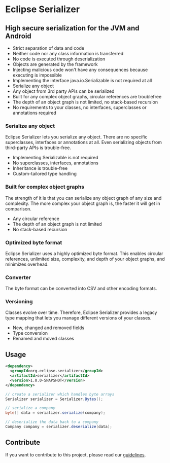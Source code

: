 # Eclipse Serializer
## High secure serialization for the JVM and Android

- Strict separation of data and code
- Neither code nor any class information is transferred
- No code is executed through deserialization
- Objects are generated by the framework
- Injecting malicious code won't have any consequences because executing is impossible
- Implementing the interface java.io.Serializable is not required at all
- Serialize any object
- Any object from 3rd party APIs can be serialized
- Built for any complex object graphs, circular references are troublefree
- The depth of an object graph is not limited, no stack-based recursion
- No requirements to your classes, no interfaces, superclasses or annotations required

### Serialize any object
Eclipse Serializer lets you serialize any object. There are no specific superclasses, interfaces or annotations at all. Even serializing objects from third-party APIs is trouble-free.
- Implementing Serializable is not required
- No superclasses, interfaces, annotations
- Inheritance is trouble-free
- Custom-tailored type handling

### Built for complex object graphs
The strength of it is that you can serialize any object graph of any size and complexity. The more complex your object graph is, the faster it will get in comparison.
- Any circular reference
- The depth of an object graph is not limited
- No stack-based recursion

### Optimized byte format
Eclipse Serializer uses a highly optimized byte format. This enables circular references, unlimited size, complexity, and depth of your object graphs, and minimizes overhead.

### Converter
The byte format can be converted into CSV and other encoding formats.

### Versioning
Classes evolve over time. Therefore, Eclipse Serializer provides a legacy type mapping that lets you manage different versions of your classes.
- New, changed and removed fields
- Type conversion
- Renamed and moved classes

## Usage

```xml
<dependency>
  <groupId>org.eclipse.serializer</groupId>
  <artifactId>serializer</artifactId>
  <version>1.0.0-SNAPSHOT</version>
</dependency>
```

```java
// create a serializer which handles byte arrays
Serializer serializer = Serializer.Bytes();

// serialize a company
byte[] data = serializer.serialize(company);

// deserialize the data back to a company
Company company = serializer.deserialize(data);
```

## Contribute

If you want to contribute to this project, please read our [guidelines](CONTRIBUTING.md).
